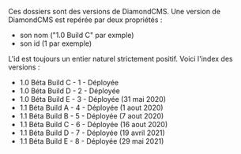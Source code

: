 Ces dossiers sont des versions de DiamondCMS.
Une version de DiamondCMS est repérée par deux propriétés :
- son nom ("1.0 Build C" par exmple)
- son id (1 par exemple)

L'id est toujours un entier naturel strictement positif.
Voici l'index des versions :

- 1.0 Béta Build C - 1 - Déployée
- 1.0 Béta Build D - 2 - Déployée
- 1.0 Béta Build E - 3 - Déployée (31 mai 2020)
- 1.1 Béta Build A - 4 - Déployée (1 aout 2020)
- 1.1 Béta Build B - 5 - Déployée (7 aout 2020)
- 1.1 Béta Build C - 6 - Déployée (16 aout 2020)
- 1.1 Béta Build D - 7 - Déployée (19 avril 2021)
- 1.1 Béta Build E - 8 - Déployée (29 mai 2021)